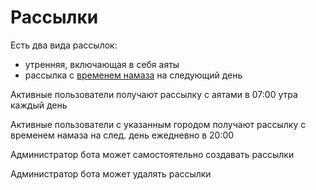 <!---
The MIT License (MIT).

Copyright (c) 2018-2024 Almaz Ilaletdinov <a.ilaletdinov@yandex.ru>

Permission is hereby granted, free of charge, to any person obtaining a copy
of this software and associated documentation files (the "Software"), to deal
in the Software without restriction, including without limitation the rights
to use, copy, modify, merge, publish, distribute, sublicense, and/or sell
copies of the Software, and to permit persons to whom the Software is
furnished to do so, subject to the following conditions:

The above copyright notice and this permission notice shall be included in all
copies or substantial portions of the Software.

THE SOFTWARE IS PROVIDED "AS IS", WITHOUT WARRANTY OF ANY KIND,
EXPRESS OR IMPLIED, INCLUDING BUT NOT LIMITED TO THE WARRANTIES OF
MERCHANTABILITY, FITNESS FOR A PARTICULAR PURPOSE AND NONINFRINGEMENT.
IN NO EVENT SHALL THE AUTHORS OR COPYRIGHT HOLDERS BE LIABLE FOR ANY CLAIM,
DAMAGES OR OTHER LIABILITY, WHETHER IN AN ACTION OF CONTRACT, TORT OR
OTHERWISE, ARISING FROM, OUT OF OR IN CONNECTION WITH THE SOFTWARE OR THE USE
OR OTHER DEALINGS IN THE SOFTWARE.
-->
# Рассылки

Есть два вида рассылок:
- утренняя, включающая в себя аяты
- рассылка с [временем намаза](glossary.md#Сообщение-с-временем-намаза) на следующий день

Активные пользователи получают рассылку с аятами в 07:00 утра каждый день

Активные пользователи с указанным городом получают рассылку с временем намаза на след. день ежедневно в 20:00

Администратор бота может самостоятельно создавать рассылки

Администратор бота может удалять рассылки
